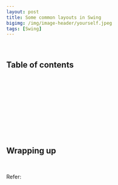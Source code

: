 ```yaml
---
layout: post
title: Some common layouts in Swing
bigimg: /img/image-header/yourself.jpeg
tags: [Swing]
---
```




<br>

## Table of contents





<br>

## 






<br>

## 






<br>

## 





<br>

## Wrapping up




<br>

Refer:

[]()